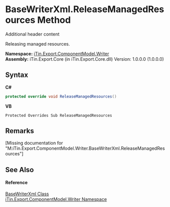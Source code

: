 # BaseWriterXml.ReleaseManagedResources Method 
Additional header content 

Releasing managed resources.

**Namespace:**&nbsp;<a href="N_iTin_Export_ComponentModel_Writer">iTin.Export.ComponentModel.Writer</a><br />**Assembly:**&nbsp;iTin.Export.Core (in iTin.Export.Core.dll) Version: 1.0.0.0 (1.0.0.0)

## Syntax

**C#**<br />
``` C#
protected override void ReleaseManagedResources()
```

**VB**<br />
``` VB
Protected Overrides Sub ReleaseManagedResources
```


## Remarks
\[Missing <remarks> documentation for "M:iTin.Export.ComponentModel.Writer.BaseWriterXml.ReleaseManagedResources"\]

## See Also


#### Reference
<a href="T_iTin_Export_ComponentModel_Writer_BaseWriterXml">BaseWriterXml Class</a><br /><a href="N_iTin_Export_ComponentModel_Writer">iTin.Export.ComponentModel.Writer Namespace</a><br />